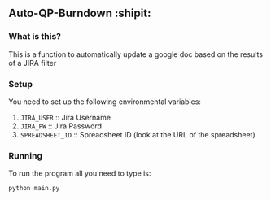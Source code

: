 ## Auto-QP-Burndown :shipit:

### What is this? 
This is a function to automatically update a google doc based on the results of a JIRA filter 

### Setup 
You need to set up the following environmental variables: 
1. `JIRA_USER` :: Jira Username 
1. `JIRA_PW` :: Jira Password
1. `SPREADSHEET_ID` :: Spreadsheet ID (look at the URL of the spreadsheet)

### Running 
To run the program all you need to type is: 

    python main.py